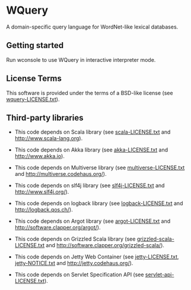 WQuery
======

A domain-specific query language for WordNet-like lexical databases.

Getting started
---------------

Run wconsole to use WQuery in interactive interpreter mode.

License Terms
-------------

This software is provided under the terms of a BSD-like license (see [wquery-LICENSE.txt](wquery/blob/master/src/main/assembly/template/docs/licenses/wquery-LICENSE.txt)).

Third-party libraries
---------------------

 * This code depends on Scala library (see [scala-LICENSE.txt](wquery/blob/master/src/main/assembly/template/docs/licenses/scala-LICENSE.txt) and http://www.scala-lang.org).

 * This code depends on Akka library (see [akka-LICENSE.txt](wquery/blob/master/src/main/assembly/template/docs/licenses/akka-LICENSE.txt) and http://www.akka.io).

 * This code depends on Multiverse library (see [multiverse-LICENSE.txt](wquery/blob/master/src/main/assembly/template/docs/licenses/multiverse-LICENSE.txt) and http://multiverse.codehaus.org/).

 * This code depends on slf4j library (see [slf4j-LICENSE.txt](wquery/blob/master/src/main/assembly/template/docs/licenses/slf4j-LICENSE.txt) and http://www.slf4j.org/).

 * This code depends on logback library (see [logback-LICENSE.txt](wquery/blob/master/src/main/assembly/template/docs/licenses/logback-LICENSE.txt) and http://logback.qos.ch/).

 * This code depends on Argot library (see [argot-LICENSE.txt](wquery/blob/master/src/main/assembly/template/docs/licenses/argot-LICENSE.txt) and http://software.clapper.org/argot/).

 * This code depends on Grizzled Scala library (see [grizzled-scala-LICENSE.txt](wquery/blob/master/src/main/assembly/template/docs/licenses/grizzled-scala-LICENSE.txt) and http://software.clapper.org/grizzled-scala/).

 * This code depends on Jetty Web Container (see [jetty-LICENSE.txt](wquery/blob/master/src/main/assembly/template/docs/licenses/jetty-LICENSE.txt), [jetty-NOTICE.txt](wquery/blob/master/src/main/assembly/template/docs/licenses/jetty-NOTICE.txt) and http://jetty.codehaus.org/).

 * This code depends on Servlet Specification API (see [servlet-api-LICENSE.txt](wquery/blob/master/src/main/assembly/template/docs/licenses/servlet-api-LICENSE.txt)).